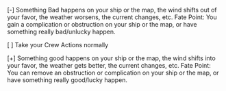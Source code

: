 [-] Something Bad happens on your ship or the map, the wind shifts out of your favor, the weather worsens, the current changes, etc.
Fate Point: You gain a complication or obstruction on your ship or the map, or have something really bad/unlucky happen.

[ ] Take your Crew Actions normally

[+] Something good happens on your ship or the map, the wind shifts into your favor, the weather gets better, the current changes, etc.
Fate Point: You can remove an obstruction or complication on your ship or the map, or have something really good/lucky happen.